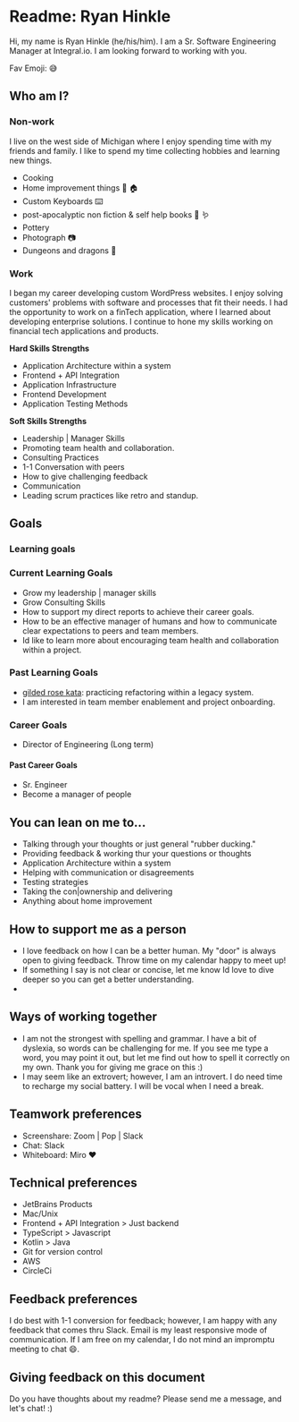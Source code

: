 # Readme: Ryan Hinkle

Hi, my name is Ryan Hinkle (he/his/him). I am a Sr. Software Engineering Manager at Integral.io. I am looking forward to working with you.

Fav Emoji: :sweat_smile:

## Who am I?

### Non-work

I live on the west side of Michigan where I enjoy spending time with my friends and family. I like to spend my time collecting hobbies and learning new things.

- Cooking
- Home improvement things :hammer: :house:
- Custom Keyboards :keyboard:
- post-apocalyptic non fiction & self help books :book: :worm:
- Pottery
- Photograph :camera:
- Dungeons and dragons :dragon:

### Work

I began my career developing custom WordPress websites. I enjoy solving customers' problems with software and processes that fit their needs. I had the opportunity to work on a finTech application, where I learned about developing enterprise solutions. I continue to hone my skills working on financial tech applications and products.

**Hard Skills Strengths**

- Application Architecture within a system
- Frontend + API Integration
- Application Infrastructure
- Frontend Development
- Application Testing Methods

**Soft Skills Strengths**

- Leadership | Manager Skills
- Promoting team health and collaboration.
- Consulting Practices
- 1-1 Conversation with peers
- How to give challenging feedback
- Communication
- Leading scrum practices like retro and standup.

## Goals

### Learning goals

### Current Learning Goals

- Grow my leadership | manager skills
- Grow Consulting Skills
- How to support my direct reports to achieve their career goals.
- How to be an effective manager of humans and how to communicate clear expectations to peers and team members.
- Id like to learn more about encouraging team health and collaboration within a project.

### Past Learning Goals

- [gilded rose kata](https://github.com/emilybache/GildedRose-Refactoring-Kata): practicing refactoring within a legacy system.
- I am interested in team member enablement and project onboarding.

### Career Goals

- Director of Engineering (Long term)

#### Past Career Goals

- Sr. Engineer
- Become a manager of people

## You can lean on me to...

- Talking through your thoughts or just general "rubber ducking."
- Providing feedback & working thur your questions or thoughts
- Application Architecture within a system
- Helping with communication or disagreements
- Testing strategies
- Taking the con|ownership and delivering
- Anything about home improvement

## How to support me as a person

- I love feedback on how I can be a better human. My "door" is always open to giving feedback. Throw time on my calendar happy to meet up!
- If something I say is not clear or concise, let me know Id love to dive deeper so you can get a better understanding.
-

## Ways of working together

- I am not the strongest with spelling and grammar. I have a bit of dyslexia, so words can be challenging for me. If you see me type a word, you may point it out, but let me find out how to spell it correctly on my own. Thank you for giving me grace on this :)
- I may seem like an extrovert; however, I am an introvert. I do need time to recharge my social battery. I will be vocal when I need a break.

## Teamwork preferences

- Screenshare: Zoom | Pop | Slack
- Chat: Slack
- Whiteboard: Miro :heart:

## Technical preferences

- JetBrains Products
- Mac/Unix
- Frontend + API Integration > Just backend
- TypeScript > Javascript
- Kotlin > Java
- Git for version control
- AWS
- CircleCi

## Feedback preferences

I do best with 1-1 conversion for feedback; however, I am happy with any feedback that comes thru Slack. Email is my least responsive mode of communication. If I am free on my calendar, I do not mind an impromptu meeting to chat :smile:.

## Giving feedback on this document

Do you have thoughts about my readme? Please send me a message, and let's chat! :)
